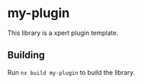 # my-plugin

This library is a xpert plugin template.

## Building

Run `nx build my-plugin` to build the library.
